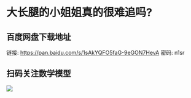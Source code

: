# 大长腿的小姐姐真的很难追吗?

## 百度网盘下载地址

链接: https://pan.baidu.com/s/1sAkYQFO5faG-9eGON7HevA
密码: n1sr

## 扫码关注数学模型
![](https://avatars3.githubusercontent.com/u/56642120?s=200&v=4)

